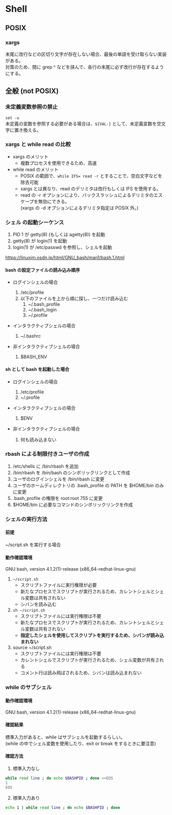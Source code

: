 # Shell

## POSIX

### xargs
末尾に改行などの区切り文字が存在しない場合、最後の単語を受け取らない実装がある。  
対策のため、間に grep ^ などを挟んで、各行の末尾に必ず改行が存在するようにする。  



## 全般 (not POSIX)

### 未定義変数参照の禁止
`set -u`  
未定義の変数を参照する必要がある場合は、`${VAL-}` として、未定義変数を空文字に置き換える。


### xargs と while read の比較
- xargs のメリット
    + 複数プロセスを使用できるため、高速
- while read のメリット
    + POSIX の範囲で、`while IFS= read -r` とすることで、空白文字などを除去可能
    + xargs とは異なり、read のデリミタは改行もしくは IFS を使用する。
    + read の -r オプションにより、バックスラッシュによるデリミタのエスケープを無効にできる。  
      (xargs の -d オプションによるデリミタ指定は POSIX 外。)

### シェル の起動シーケンス
1. PID 1 が getty(8) (もしくは agetty(8)) を起動
1. getty(8) が login(1) を起動
1. login(1) が /etc/passwd を参照し、シェルを起動

https://linuxjm.osdn.jp/html/GNU_bash/man1/bash.1.html
#### bash の設定ファイルの読み込み順序
- ログインシェルの場合
    1. /etc/profile
    1. 以下のファイルを上から順に探し、一つだけ読み込む
        1. ~/.bash_profile
        1. ~/.bash_login
        1. ~/.profile

- インタラクティブシェルの場合
    1. ~/.bashrc

- 非インタラクティブシェルの場合
    1. $BASH_ENV

#### sh として bash を起動した場合
- ログインシェルの場合
    1. /etc/profile
    1. ~/.profile

- インタラクティブシェルの場合
    1. $ENV

- 非インタラクティブシェルの場合
    1. 何も読み込まない


### rbash による制限付きユーザの作成
1. /etc/shells に /bin/rbash を追加
1. /bin/rbash を /bin/bash のシンボリックリンクとして作成
1. ユーザのログインシェルを /bin/rbash に変更
1. ユーザのホームディレクトリの .bash_profile の PATH を $HOME/bin のみに変更
1. .bash_profile の権限を root:root 755 に変更
1. $HOME/bin に必要なコマンドのシンボリックリンクを作成


### シェルの実行方法
#### 前提
~/script.sh を実行する場合
#### 動作確認環境
GNU bash, version 4.1.2(1)-release (x86_64-redhat-linux-gnu)
1. `~/script.sh`
    - スクリプトファイルに実行権限が必要
    - 新たなプロセスでスクリプトが実行されるため、カレントシェルとシェル変数は共有されない
    - シバンを読み込む
2. `sh ~/script.sh`
    - スクリプトファイルには実行権限は不要
    - 新たなプロセスでスクリプトが実行されるため、カレントシェルとシェル変数は共有されない
    - **指定したシェルを使用してスクリプトを実行するため、シバンが読み込まれない**
3. source ~/script.sh
    - スクリプトファイルには実行権限は不要
    - カレントシェルでスクリプトが実行されるため、シェル変数が共有される
    - コメント行は読み飛ばされるため、シバンは読み込まれない


### while のサブシェル
#### 動作確認環境
GNU bash, version 4.1.2(1)-release (x86_64-redhat-linux-gnu)

#### 確認結果
標準入力があると、while はサブシェルを起動するらしい。  
(while の中でシェル変数を使用したり、exit or break をするときに要注意)  

#### 確認方法
1. 標準入力なし
```sh
while read line ; do echo $BASHPID ; done <<EOS
1
EOS
```
2. 標準入力あり
```sh
echo 1 | while read line ; do echo $BASHPID ; done
```




